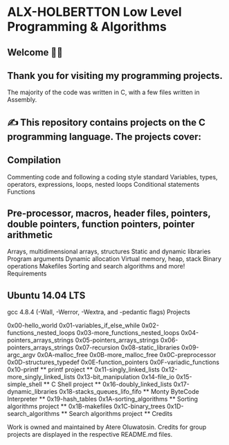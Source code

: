 # ALX-HOLBERTTON Low Level Programming & Algorithms

## Welcome 👩‍💻

## Thank you for visiting my programming projects. 
The majority of the code was written in C, with a few files written
in Assembly.

## ✍️ This repository contains projects on the C programming language. The projects cover:

## Compilation
Commenting code and following a coding style standard
Variables, types, operators, expressions, loops, nested loops
Conditional statements
Functions
## Pre-processor, macros, header files, pointers, double pointers, function pointers, pointer arithmetic
Arrays, multidimensional arrays, structures
Static and dynamic libraries
Program arguments
Dynamic allocation
Virtual memory, heap, stack
Binary operations
Makefiles
Sorting and search algorithms and more!
Requirements

## Ubuntu 14.04 LTS
gcc 4.8.4 (-Wall, -Werror, -Wextra, and -pedantic flags)
Projects

0x00-hello_world
0x01-variables_if_else_while
0x02-functions_nested_loops
0x03-more_functions_nested_loops
0x04-pointers_arrays_strings
0x05-pointers_arrays_strings
0x06-pointers_arrays_strings
0x07-recursion
0x08-static_libraries
0x09-argc_argv
0x0A-malloc_free
0x0B-more_malloc_free
0x0C-preprocessor
0x0D-structures_typedef
0x0E-function_pointers
0x0F-variadic_functions
0x10-printf ** printf project **
0x11-singly_linked_lists
0x12-more_singly_linked_lists
0x13-bit_manipulation
0x14-file_io
0x15-simple_shell ** C Shell project **
0x16-doubly_linked_lists
0x17-dynamic_libraries
0x18-stacks_queues_lifo_fifo ** Monty ByteCode Interpreter **
0x19-hash_tables
0x1A-sorting_algorithms ** Sorting algorithms project **
0x1B-makefiles
0x1C-binary_trees
0x1D-search_algorithms ** Search algorithms project **
Credits

Work is owned and maintained by Atere Oluwatosin. Credits for group projects are displayed in the respective README.md files.
